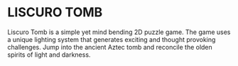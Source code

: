 # LISCURO TOMB

Liscuro Tomb is a simple yet mind bending 2D puzzle game.
The game uses a unique lighting system that generates exciting and thought provoking challenges.
Jump into the ancient Aztec tomb and reconcile the olden spirits of light and darkness.
